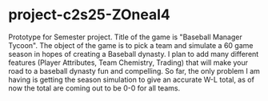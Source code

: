 # project-c2s25-ZOneal4
Prototype for Semester project.
Title of the game is "Baseball Manager Tycoon". 
The object of the game is to pick a team and simulate a 60 game season
in hopes of creating a Baseball dynasty. I plan to add many different features
(Player Attributes, Team Chemistry, Trading) that will make your road to a baseball dynasty fun and compelling.
So far, the only problem I am having is getting the season simulation to give an accurate W-L total,
as of now the total are coming out to be 0-0 for all teams.